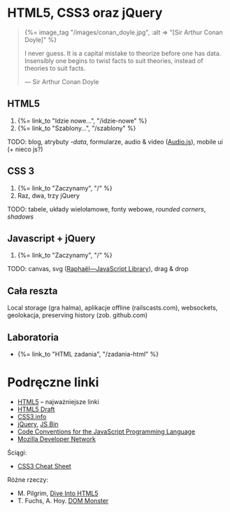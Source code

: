 # HTML5, CSS3 oraz jQuery

<blockquote>
 {%= image_tag "/images/conan_doyle.jpg", :alt => "[Sir Arthur Conan Doyle]" %}
 <p>
   I never guess. It is a capital mistake to theorize before one has
   data. Insensibly one begins to twist facts to suit theories, instead
   of theories to suit facts.
 </p>
 <p class="author">— Sir Arthur Conan Doyle</p>
</blockquote>


## HTML5

1. {%= link_to "Idzie nowe…", "/idzie-nowe" %}
1. {%= link_to "Szablony…", "/szablony" %}

TODO: blog, atrybuty *-data*, formularze,
audio & video ([Audio.js](http://kolber.github.com/audiojs/)),
mobile ui (+ nieco js?)


## CSS 3

1. {%= link_to "Zaczynamy", "/" %}
1. Raz, dwa, trzy jQuery

TODO: tabele, układy wielołamowe, fonty webowe, *rounded corners*,
*shadows*


## Javascript + jQuery

1. {%= link_to "Zaczynamy", "/" %}

TODO: canvas, svg ([Raphaël—JavaScript Library](http://raphaeljs.com/)),
drag & drop


## Cała reszta

Local storage (gra halma), aplikacje offline (railscasts.com),
websockets, geolokacja, preserving history (zob. github.com)


## Laboratoria

*  {%= link_to "HTML zadania", "/zadania-html" %}


# Podręczne linki

* [HTML5](http://html5.org/) – najważniejsze linki
* [HTML5 Draft](http://www.whatwg.org/specs/web-apps/current-work/multipage/)
* [CSS3.info](http://www.css3.info/)
* [jQuery](http://jquery.com/), [JS Bin](http://jsbin.com/)
* [Code Conventions for the JavaScript Programming Language](http://javascript.crockford.com/code.html)
* [Mozilla Developer Network](https://developer.mozilla.org/en-US/)

Ściągi:

* [CSS3 Cheat Sheet](http://www.smashingmagazine.com/2009/07/13/css-3-cheat-sheet-pdf/)

Różne rzeczy:

* M. Pilgrim, [Dive Into HTML5](http://diveintohtml5.org/)
* T. Fuchs, A. Hoy. [DOM Monster](http://mir.aculo.us/dom-monster/)
